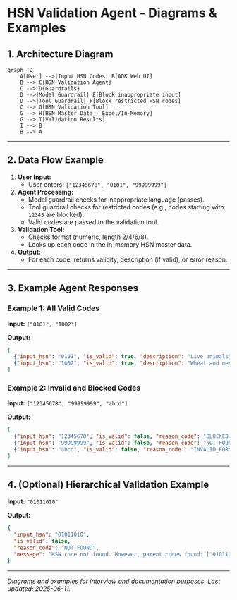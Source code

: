 # HSN Validation Agent - Diagrams & Examples

## 1. Architecture Diagram

```mermaid
graph TD
    A[User] -->|Input HSN Codes| B[ADK Web UI]
    B --> C[HSN Validation Agent]
    C --> D{Guardrails}
    D -->|Model Guardrail| E[Block inappropriate input]
    D -->|Tool Guardrail| F[Block restricted HSN codes]
    C --> G[HSN Validation Tool]
    G --> H[HSN Master Data - Excel/In-Memory]
    G --> I[Validation Results]
    I --> B
    B --> A
```

---

## 2. Data Flow Example

1. **User Input:**
   - User enters: `["12345678", "0101", "99999999"]`
2. **Agent Processing:**
   - Model guardrail checks for inappropriate language (passes).
   - Tool guardrail checks for restricted codes (e.g., codes starting with `12345` are blocked).
   - Valid codes are passed to the validation tool.
3. **Validation Tool:**
   - Checks format (numeric, length 2/4/6/8).
   - Looks up each code in the in-memory HSN master data.
4. **Output:**
   - For each code, returns validity, description (if valid), or error reason.

---

## 3. Example Agent Responses

### Example 1: All Valid Codes
**Input:** `["0101", "1002"]`

**Output:**
```json
[
  {"input_hsn": "0101", "is_valid": true, "description": "Live animals", "message": "HSN code is valid."},
  {"input_hsn": "1002", "is_valid": true, "description": "Wheat and meslin", "message": "HSN code is valid."}
]
```

### Example 2: Invalid and Blocked Codes
**Input:** `["12345678", "99999999", "abcd"]`

**Output:**
```json
[
  {"input_hsn": "12345678", "is_valid": false, "reason_code": "BLOCKED_BY_GUARDRAIL", "message": "HSN code blocked by policy."},
  {"input_hsn": "99999999", "is_valid": false, "reason_code": "NOT_FOUND", "message": "HSN code not found in master data."},
  {"input_hsn": "abcd", "is_valid": false, "reason_code": "INVALID_FORMAT", "message": "HSN code must be numeric and 2, 4, 6, or 8 digits long."}
]
```

---

## 4. (Optional) Hierarchical Validation Example
**Input:** `"01011010"`

**Output:**
```json
{
  "input_hsn": "01011010",
  "is_valid": false,
  "reason_code": "NOT_FOUND",
  "message": "HSN code not found. However, parent codes found: ['010110', '0101', '01']"
}
```

---

*Diagrams and examples for interview and documentation purposes. Last updated: 2025-06-11.*
